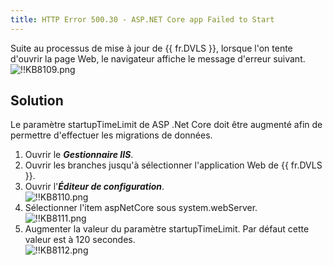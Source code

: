 ```yaml
---
title: HTTP Error 500.30 - ASP.NET Core app Failed to Start
---
```

Suite au processus de mise à jour de {{ fr.DVLS }}, lorsque l'on tente d'ouvrir la page Web, le navigateur affiche le message d'erreur suivant.  
![!!KB8109.png](https://webdevolutions.azureedge.net/docs/fr/kb/KB8109.png) 
## Solution 
Le paramètre startupTimeLimit de ASP .Net Core doit être augmenté afin de permettre d'effectuer les migrations de données.  

1. Ouvrir le ***Gestionnaire IIS***. 
1. Ouvrir les branches jusqu'à sélectionner l'application Web de {{ fr.DVLS }}. 
1. Ouvrir l'***Éditeur de configuration***.  
![!!KB8110.png](https://webdevolutions.azureedge.net/docs/fr/kb/KB8110.png) 
1. Sélectionner l'item aspNetCore sous system.webServer.  
![!!KB8111.png](https://webdevolutions.azureedge.net/docs/fr/kb/KB8111.png) 
1. Augmenter la valeur du paramètre startupTimeLimit. Par défaut cette valeur est à 120 secondes.  
![!!KB8112.png](https://webdevolutions.azureedge.net/docs/fr/kb/KB8112.png) 
